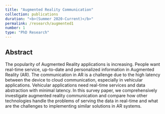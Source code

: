 ```yaml
---
title: "Augmented Reality Communication"
collection: publications
duration: "<b>(Summer 2020-Current)</b>"
permalink: /research/augmented1
number: 1
type: "PhD Research"
---
```


## Abstract

The popularity of Augmented Reality applications is increasing. People want real-time service, up-to-date and personalized information in Augmented Reality (AR). The communication in AR is a challenge due to the high latency between the device to cloud communication, especially in vehicular applications. Vehicular applications need real-time services and data abstraction with minimal latency. In this survey paper, we comprehensively investigate augmented reality communication and compare how other technologies handle the problems of serving the data in real-time and what are the challenges to implementing similar solutions in AR systems.
